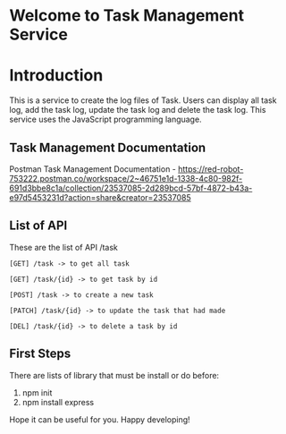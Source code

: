 # Welcome to Task Management Service

# Introduction
This is a service to create the log files of Task. Users can display all task log, add the task log, update the task log and delete the task log. This service uses the JavaScript programming language.

## Task Management Documentation

Postman Task Management Documentation - https://red-robot-753222.postman.co/workspace/2~46751e1d-1338-4c80-982f-691d3bbe8c1a/collection/23537085-2d289bcd-57bf-4872-b43a-e97d5453231d?action=share&creator=23537085

## List of API

These are the list of API /task
```
[GET] /task -> to get all task

[GET] /task/{id} -> to get task by id

[POST] /task -> to create a new task

[PATCH] /task/{id} -> to update the task that had made

[DEL] /task/{id} -> to delete a task by id
```

## First Steps
There are lists of library that must be install or do before:
1. npm init
2. npm install express


Hope it can be useful for you.
Happy developing!